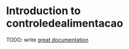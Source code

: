 # Introduction to controledealimentacao

TODO: write [great documentation](http://jacobian.org/writing/what-to-write/)
